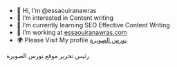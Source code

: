 - 👋 Hi, I’m @essaouiranawras
- 👀 I’m interested in Content writing
- 🌱 I’m currently learning SEO Effective Content Writing
- 💞️ I’m working at <a href="https://www.essaouiranawras.com/" title="موقع نورس الصويرة">essaouiranawras.com</a>
- 🌍 Please Visit My profile <a href="https://www.essaouiranawras.com/" title="موقع نورس الصويرة">نورس الصويرة</a>
<p>رئيس تحرير موقع نورس الصويرة</p>
